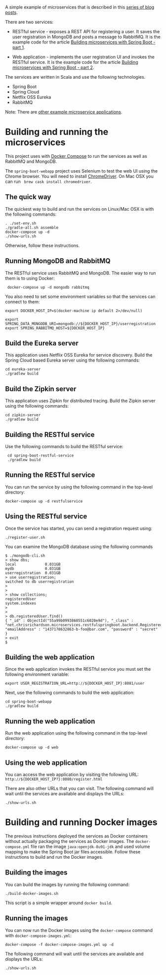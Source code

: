 A simple example of microservices that is described in this [series of blog posts](http://plainoldobjects.com/2014/11/16/deploying-spring-boot-based-microservices-with-docker/).

There are two services:
* RESTful service - exposes a REST API for registering a user.
It saves the user registration in MongoDB and posts a message to RabbitMQ.
It is the example code for the article [Building microservices with Spring Boot - part 1](http://plainoldobjects.com/2014/04/01/building-microservices-with-spring-boot-part1/).

* Web application - implements the user registration UI and invokes the RESTful service.
It is the example code for the article [Building microservices with Spring Boot - part 2](https://plainoldobjects.com/2014/05/05/building-microservices-with-spring-boot-part-2/).

The services are written in Scala and use the following technologies.

* Spring Boot
* Spring Cloud
* Netflix OSS Eureka
* RabbitMQ

Note: There are [other example microservice applications](http://eventuate.io/exampleapps.html).

# Building and running the microservices

This project uses with [Docker Compose](https://docs.docker.com/compose/) to run the services as well as RabbitMQ and MongoDB.

The `spring-boot-webapp` project uses Selenium to test the web UI using the Chrome browser.
You will need to install [ChromeDriver](https://sites.google.com/a/chromium.org/chromedriver/getting-started).
On Mac OSX you can run ` brew cask install chromedriver`.


## The quick way

The quickest way to build and run the services on Linux/Mac OSX is with the following commands:

```
. ./set-env.sh
./gradle-all.sh assemble
docker-compose up -d
./show-urls.sh
```

Otherwise, follow these instructions.

## Running MongoDB and RabbitMQ

The RESTful service uses RabbitMQ and MongoDB.
The easier way to run them is to using Docker:

```
 docker-compose up -d mongodb rabbitmq
```

You also need to set some environment variables so that the services can connect to them:

```
export DOCKER_HOST_IP=$(docker-machine ip default 2>/dev/null)

export SPRING_DATA_MONGODB_URI=mongodb://${DOCKER_HOST_IP}/userregistration
export SPRING_RABBITMQ_HOST=${DOCKER_HOST_IP}
```

## Build the Eureka server

This application uses Netflix OSS Eureka for service discovery.
Build the Spring Cloud based Eureka server using the following commands:

```
cd eureka-server
./gradlew build
```

## Build the Zipkin server

This application uses Zipkin for distributed tracing.
Build the Zipkin server using the following commands:

```
cd zipkin-server
./gradlew build
```

## Building the RESTful service

Use the following commands to build the RESTful service:

```
 cd spring-boot-restful-service
 ./gradlew build    
 ```

 ## Running the RESTful service

 You can run the service by using the following command in the top-level directory:

 ```
 docker-compose up -d restfulservice
 ```

## Using the RESTful service

Once the service has started, you can send a registration request using:

```
./register-user.sh
```

You can examine the MongoDB database using the following commands

```
$ ./mongodb-cli.sh
> show dbs;
local             0.031GB
mydb              0.031GB
userregistration  0.031GB
> use userregistration;
switched to db userregistration
>
>
> show collections;
registeredUser
system.indexes
>
>
> db.registeredUser.find()
{ "_id" : ObjectId("55a99b0993860551c6020e9d"), "_class" : "net.chrisrichardson.microservices.restfulspringboot.backend.RegisteredUser", "emailAddress" : "1437178632863-b-foo@bar.com", "password" : "secret" }
> exit
$
```

## Building the web application

Since the web application invokes the RESTful service you must set the following environment variable:

```
export USER_REGISTRATION_URL=http://${DOCKER_HOST_IP}:8081/user
```

Next, use the following commands to build the web application:

 ```
cd spring-boot-webapp
./gradlew build
```

## Running the web application

Run the web application using the following command in the top-level directory:

```
docker-compose up -d web
```

## Using the web application

You can access the web application by visiting the following URL: `http://${DOCKER_HOST_IP?}:8080/register.html`

There are also other URLs that you can visit.
The following command will wait until the services are available and displays the URLs:

```
./show-urls.sh
```

# Building and running Docker images

The previous instructions deployed the services as Docker containers without actually packaging the services as Docker images.
The `docker-compose.yml` file ran the image `java:openjdk-8u91-jdk` and used volume mapping to make the Spring Boot jar files accessible.
Follow these instructions to build and run the Docker images.

## Building the images

You can build the images by running the following command:

```
./build-docker-images.sh
```

This script is a simple wrapper around `docker build`.

## Running the images

You can now run the Docker images using the `docker-compose` command with `docker-compose-images.yml`:

```
docker-compose -f docker-compose-images.yml up -d
```

The following command will wait until the services are available and displays the URLs:

```
./show-urls.sh
```

